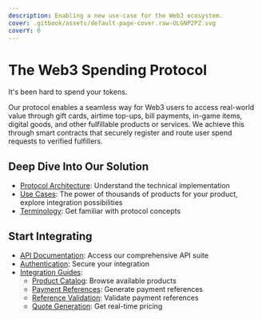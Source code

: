 ```yaml
---
description: Enabling a new use-case for the Web3 ecosystem.
cover: .gitbook/assets/default-page-cover.raw-ULGNP2PZ.svg
coverY: 0
---
```


# The Web3 Spending Protocol

It's been hard to spend your tokens.&#x20;


Our protocol enables a seamless way for Web3 users to access real-world value through gift cards, airtime top-ups, bill payments, in-game items, digital goods, and other fulfillable products or services. We achieve this through smart contracts that securely register and route user spend requests to verified fulfillers.

## Deep Dive Into Our Solution

* [Protocol Architecture](welcome/architecture/): Understand the technical implementation
* [Use Cases](welcome/use-cases.md): The power of thousands of products for your product, explore integration possibilities
* [Terminology](welcome/terminology.md): Get familiar with protocol concepts

## Start Integrating

* [API Documentation](fulfiller-api/api-reference/): Access our comprehensive API suite
* [Authentication](fulfiller-api/authentication.md): Secure your integration
* [Integration Guides](fulfiller-api/guides/):
  * [Product Catalog](fulfiller-api/guides/get-available-products.md): Browse available products
  * [Payment References](fulfiller-api/guides/get-a-payment-reference.md): Generate payment references
  * [Reference Validation](fulfiller-api/guides/validate-a-payment-reference.md): Validate payment references
  * [Quote Generation](fulfiller-api/guides/get-a-quote.md): Get real-time pricing

